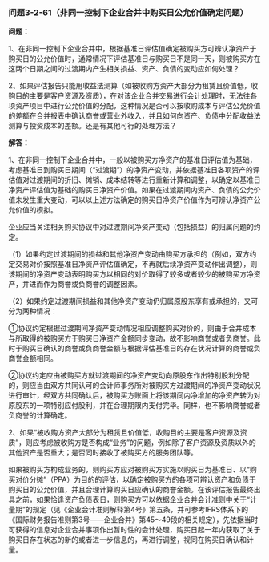 ### 问题3-2-61（非同一控制下企业合并中购买日公允价值确定问题）

**问题：**

1、在非同一控制下企业合并中，根据基准日评估值确定被购买方可辨认净资产于购买日的公允价值时，通常情况下评估基准日与购买日不是同一天，则被购买方在这两个日期之间的过渡期内产生相关损益、资产、负债的变动应如何处理？

2、如果评估报告只能用收益法测算（如被收购方资产大部分为租赁且价值低，收购目的主要是客户资源及资质），在对该企业合并交易进行会计处理时，无法往各项资产项目中进行公允价值的分配，这种情况是否可以按收购成本与评估公允价值的差额在合并报表中确认商誉或营业外收入，并且如何向资产、负债中分配收益法测算与投资成本的差额。还是有其他可行的处理方法？

**解答：**

1、在非同一控制下企业合并中，一般以被购买方净资产的基准日评估值为基础，考虑基准日到购买日期间（“过渡期”）的净资产变动，并依据基准日各项资产的评估值对过渡期间的折旧、摊销、成本结转等进行重新计算和调整，以确定以基准日净资产评估值为基础的购买日净资产价值。如果在过渡期间内资产、负债的公允价值未发生重大变动，可以以上述方法确定的购买日净资产价值作为可辨认净资产公允价值的模拟。

企业应当关注相关购买协议中对过渡期间净资产变动（包括损益）的归属问题的约定。

（1）如果约定过渡期间的损益和其他净资产变动由购买方承担的（例如，双方约定交易对价按照基准日净资产评估值确定，不再就后续净资产变动作出调整），则该期间的净资产变动表明购买方以相同的对价取得了较多或者较少的被购买方净资产，并进而作为商誉或负商誉的调整因素。

（2）如果约定过渡期间损益和其他净资产变动仍归属原股东享有或承担的，又可分为两种情况：

①协议约定根据过渡期间净资产变动情况相应调整购买对价的，则由于合并成本与所取得的被购买方于购买日净资产金额同步变动，故不影响商誉或者负商誉。此时于购买日确认的商誉或负商誉金额与根据评估基准日的存在状况计算的商誉或负商誉金额相同。

②协议约定应由被购买方就过渡期间的净资产变动向原股东作出特别股利分配的，则应当由双方共同认可的会计师事务所对被购买方过渡期间的净资产变动状况进行审计，经双方共同确认后，被购买方账面上将该期间内净增加的净资产转为对原股东的一项特别应付股利，并在合理期限内支付完毕。同样，也不影响商誉或者负商誉的计算确定。

2、如果“被收购方资产大部分为租赁且价值低，收购目的主要是客户资源及资质”，则应考虑被收购方是否构成“业务”的问题，例如除了客户资源及资质以外的其他资产是否重大；是否同时接收了被购买方的服务团队等。

如果被购买方构成业务的，则购买方应对被购买方实施以购买日为基准日、以“购买对价分摊”（PPA）为目的的评估，以确定被购买方的各项可辨认资产和负债于购买日的公允价值，并且合理计算购买日应确认的商誉金额。在该评估报告最终出具之前，如果恰逢资产负债表日，则购买方可以依据企业合并会计准则中关于“计量期”的规定（见《企业会计准则解释第4号》第五条，并可参考IFRS体系下的《国际财务报告准则第3号——企业合并》第45～49段的相关规定），先依据当时可获得的信息对企业合并事项作出暂时性的会计处理，购买日起一年内获取了关于购买日存在状态的新的或者进一步信息的，再进行调整，视同在购买日确认和计量。